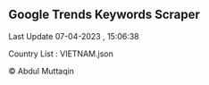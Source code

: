 

## Google Trends Keywords Scraper 
 
Last Update 07-04-2023 , 15:06:38

Country List :
VIETNAM.json



© Abdul Muttaqin 
